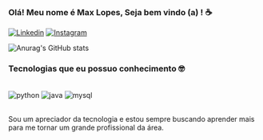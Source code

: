 
### Olá! Meu nome é Max Lopes, Seja bem vindo (a) ! ☕

[![Linkedin](https://img.shields.io/badge/LinkedIn-0077B5?style=for-the-badge&logo=linkedin&logoColor=white)](https://www.linkedin.com/in/max-lopes/)
[![Instagram](https://img.shields.io/badge/Instagram-E4405F?style=for-the-badge&logo=instagram&logoColor=white)](https://www.instagram.com/axmlop/)

![Anurag's GitHub stats](https://github-readme-stats.vercel.app/api?username=maxlopess&show_icons=true&theme=tokyonight)

### Tecnologias que eu possuo conhecimento 🤓

<div style="display: inline_block"><br/>
<img align="center" alt="python" src="https://img.shields.io/badge/Python-14354C?style=for-the-badge&logo=python&logoColor=white" />
<img align="center" alt="java" src="https://img.shields.io/badge/Java-ED8B00?style=for-the-badge&logo=openjdk&logoColor=white" />
<img align="center" alt="mysql" src="https://img.shields.io/badge/MySQL-00000F?style=for-the-badge&logo=mysql&logoColor=white" />
</div><br>

Sou um apreciador da tecnologia e estou sempre buscando aprender mais para me tornar um grande profissional da área.
